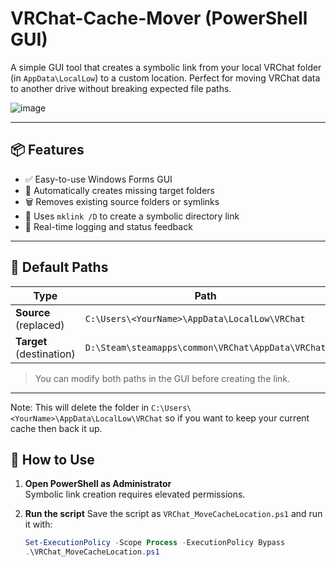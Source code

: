 # VRChat-Cache-Mover (PowerShell GUI)
A simple GUI tool that creates a symbolic link from your local VRChat folder (in `AppData\LocalLow`) to a custom location. Perfect for moving VRChat data to another drive without breaking expected file paths.

![image](https://github.com/user-attachments/assets/0c3c253d-3f7d-42a6-9053-b65ee1a2a53d)

---

## 📦 Features

- ✅ Easy-to-use Windows Forms GUI
- 📁 Automatically creates missing target folders
- 🗑️ Removes existing source folders or symlinks
- 🔗 Uses `mklink /D` to create a symbolic directory link
- 🧾 Real-time logging and status feedback

---

## 📂 Default Paths

| Type     | Path |
|----------|------|
| **Source** (replaced) | `C:\Users\<YourName>\AppData\LocalLow\VRChat` |
| **Target** (destination) | `D:\Steam\steamapps\common\VRChat\AppData\VRChat` |

> You can modify both paths in the GUI before creating the link.

---

Note: This will delete the folder in `C:\Users\<YourName>\AppData\LocalLow\VRChat` so if you want to keep your current cache then back it up.

## 🚀 How to Use

1. **Open PowerShell as Administrator**  
   Symbolic link creation requires elevated permissions.

2. **Run the script**
   Save the script as `VRChat_MoveCacheLocation.ps1` and run it with:

   ```powershell
   Set-ExecutionPolicy -Scope Process -ExecutionPolicy Bypass
   .\VRChat_MoveCacheLocation.ps1
   ```

